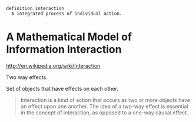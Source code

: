 
```
definition interaction
  A integrated process of individual action.
```

# A Mathematical Model of Information Interaction

http://en.wikipedia.org/wiki/Interaction

Two way effects. 

Set of objects that have effects on each other.

> Interaction is a kind of action that occurs as two or more objects have an effect upon one another. The idea of a two-way effect is essential in the concept of interaction, as opposed to a one-way causal effect.
